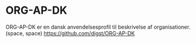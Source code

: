 # ORG-AP-DK
ORG-AP-DK er en dansk anvendelsesprofil til beskrivelse af organisationer. (space, space)
https://github.com/digst/ORG-AP-DK
